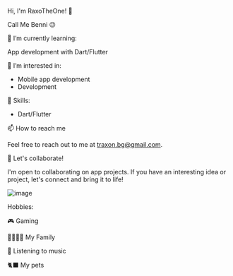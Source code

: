 Hi, I'm RaxoTheOne! 👋

Call Me Benni 😉

🌱 I’m currently learning:

App development with Dart/Flutter

👀 I’m interested in:

- Mobile app development
- Development

💼 Skills:

- Dart/Flutter

📫 How to reach me

Feel free to reach out to me at traxon.bg@gmail.com.

🚀 Let's collaborate!

I'm open to collaborating on app projects. If you have an interesting idea or project, let's connect and bring it to life!

![image](https://github.com/RaxoTheOne/RaxoTheOne/assets/146965063/3f03a90b-3161-4efb-b4a0-6614d77df06e)


Hobbies:

🎮 Gaming

👨‍👩‍👧‍👧 My Family

🎵 Listening to music

🐈‍⬛ My pets


<!---
RaxoTheOne/RaxoTheOne is a ✨ special ✨ repository because its `README.md` (this file) appears on your GitHub profile.
You can click the Preview link to take a look at your changes.
--->

